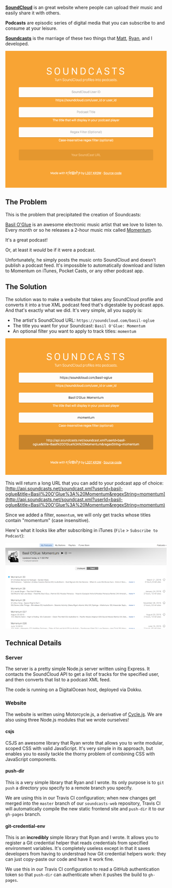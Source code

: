 **[SoundCloud](https://soundcloud.com)** is an great website where people can upload their music and easily share it with others.

**Podcasts** are episodic series of digital media that you can subscribe to and consume at your leisure.

**[Soundcasts](https://www.soundcasts.net)** is the marriage of these two things that [Matt](https://github.com/mmedal), [Ryan](https://github.com/rtsao), and I developed.

[![](soundcasts.png)](soundcasts.png)



## The Problem

This is the problem that precipitated the creation of Soundcasts:

[Basil O'Glue](https://soundcloud.com/basil-oglue) is an awesome electronic music artist that we love to listen to.  Every month or so he releases a 2-hour music mix called [Momentum](https://soundcloud.com/basil-oglue/mom-30).

It's a great podcast!

Or, at least it *would* be if it were a podcast.

Unfortunately, he simply posts the music onto SoundCloud and doesn't publish a podcast feed.  It's impossible to automatically download and listen to Momentum on iTunes, Pocket Casts, or any other podcast app.



## The Solution

The solution was to make a website that takes any SoundCloud profile and converts it into a true XML podcast feed that's digestable by podcast apps.  And that's exactly what we did.  It's very simple, all you supply is:

* The artist's SoundCloud URL: `https://soundcloud.com/basil-oglue`
* The title you want for your Soundcast: `Basil O'Glue: Momentum`
* An optional filter you want to apply to track titles: `momentum`

[![](soundcasts-basil-oglue.png)](soundcasts-basil-oglue.png)

This will return a long URL that you can add to your podcast app of choice: [http://api.soundcasts.net/soundcast.xml?userId=basil-oglue&title=Basil%20O'Glue%3A%20Momentum&regexString=momentum](http://api.soundcasts.net/soundcast.xml?userId=basil-oglue&title=Basil%20O'Glue%3A%20Momentum&regexString=momentum)

Since we added a filter, `momentum`, we will only get tracks whose titles contain "momentum" (case insensitive).

Here's what it looks like after subscribing in iTunes (`File` > `Subscribe to Podcast`):

[![](itunes-basil-oglue.png)](itunes-basil-oglue.png)



## Technical Details

### Server <a href="https://github.com/L33T-KR3W/soundcasts-server"><i class="ss-octocat"></i></a>

The server is a pretty simple Node.js server written using Express.  It contacts the SoundCloud API to get a list of tracks for the specified user, and then converts that list to a podcast XML feed.

The code is running on a DigitalOcean host, deployed via Dokku.


### Website <a href="https://github.com/L33T-KR3W/soundcasts-web"><i class="ss-octocat"></i></a>

The website is written using Motorcycle.js, a derivative of [Cycle.js](https://github.com/cyclejs).  We are also using three Node.js modules that we wrote ourselves!

#### csjs <a href="https://github.com/rtsao/csjs"><i class="ss-octocat"></i></a>

CSJS an awesome library that Ryan wrote that allows you to write modular, scoped CSS with valid JavaScript.  It's very simple in its approach, but enables you to easily tackle the thorny problem of combining CSS with JavaScript components.


#### push-dir <a href="https://github.com/L33T-KR3W/push-dir"><i class="ss-octocat"></i></a>

This is a very simple library that Ryan and I wrote.  Its only purpose is to `git push` a directory you specify to a remote branch you specify.

We are using this in our Travis CI configuration; when new changes get merged into the `master` branch of our `soundcasts-web` repository, Travis CI will automatically compile the new static frontend site and `push-dir` it to our `gh-pages` branch.


#### git-credential-env <a href="https://github.com/L33T-KR3W/git-credential-env"><i class="ss-octocat"></i></a>

This is an **incredibly** simple library that Ryan and I wrote.  It allows you to register a Git credential helper that reads credentials from specified environment variables.  It's completely useless except in that it saves developers from having to understnad how Git credential helpers work: they can just copy-paste our code and have it work fine.

We use this in our Travis CI configuration to read a GitHub authentication token so that `push-dir` can authenticate when it pushes the build to `gh-pages`.
